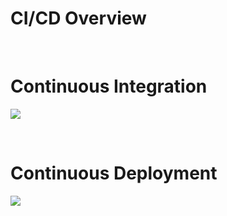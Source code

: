 # CI/CD Overview

<br>

# Continuous Integration

![](https://github.com/JonmarCorpuz/knowledgeVault/blob/main/DevOps/Images/continuous-integration.PNG)

<br>

# Continuous Deployment

![](https://github.com/JonmarCorpuz/knowledgeVault/blob/main/DevOps/Images/continuous-deployment.PNG)
